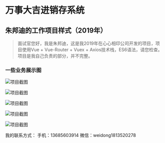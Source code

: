 # 万事大吉进销存系统
## 朱邦迪的工作项目样式（2019年）

> 面试官您好，我是朱邦迪，这是我2019年在心心相印公司开发的项目，项目使用Vue + Vue-Router + Vuex + Axios技术栈，ES6语法，请您检查。项目是我自己负责的部分，并不完整。

### 一些业务展示图
![项目截图](https://raw.githubusercontent.com/shaoshanhuan/kl_jxc/master/_docs/video_2019-09-16_164641%5B00_00_06--00_00_26%5D.gif)

![项目截图](https://raw.githubusercontent.com/shaoshanhuan/kl_jxc/master/_docs/video_2019-09-16_164641%5B00_00_06--00_00_26%5D.gif)

![项目截图](https://raw.githubusercontent.com/shaoshanhuan/kl_jxc/master/_docs/video_2019-09-16_164641%5B00_00_06--00_00_26%5D.gif)

![项目截图](https://raw.githubusercontent.com/shaoshanhuan/kl_jxc/master/_docs/录屏作品[00_00_05--00_00_25].gif)

![项目截图](https://raw.githubusercontent.com/shaoshanhuan/kl_jxc/master/_docs/录屏作品[00_00_05--00_00_25].gif)

我的联系方式：
手机：13685603914
微信：weidong1813520278